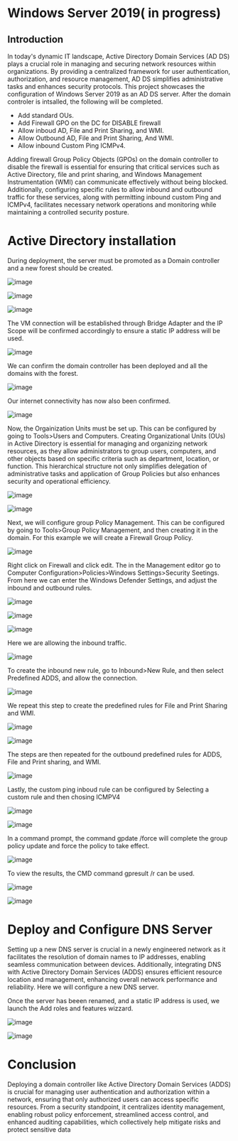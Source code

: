 # Windows Server 2019( in progress)


## Introduction


In today's dynamic IT landscape, Active Directory Domain Services (AD DS) plays a crucial role in managing and securing network resources within organizations. By providing a centralized framework for user authentication, authorization, and resource management, AD DS simplifies administrative tasks and enhances security protocols. This project showcases the configuration of Windows Server 2019 as an AD DS server. After the domain controler is intsalled, the following will be completed.

- Add standard OUs.
- Add Firewall GPO on the DC for DISABLE firewall
- Allow inboud AD, File and Print Sharing, and WMI.
- Allow Outbound AD, File and Print Sharing, And WMI.
- Allow inbound Custom Ping ICMPv4.

Adding firewall Group Policy Objects (GPOs) on the domain controller to disable the firewall is essential for ensuring that critical services such as Active Directory, file and print sharing, and Windows Management Instrumentation (WMI) can communicate effectively without being blocked. Additionally, configuring specific rules to allow inbound and outbound traffic for these services, along with permitting inbound custom Ping and ICMPv4, facilitates necessary network operations and monitoring while maintaining a controlled security posture.


# Active Directory installation
During deployment, the server must be promoted as a Domain controller and a new forest should be created. 


![image](https://github.com/user-attachments/assets/a49795fa-ab40-46ec-9843-e65b6b69bc53)


![image](https://github.com/user-attachments/assets/10625837-2931-420a-93da-4dee0ffd1740)

![image](https://github.com/user-attachments/assets/7c2fc30d-a506-48f9-a5c1-7259aa209994)


The VM connection will be established through Bridge Adapter and the IP Scope will be confirmed accordingly to ensure a static IP address will be used.


![image](https://github.com/user-attachments/assets/cf445dc0-628e-4bea-b4ab-602352897c28)



We can confirm the domain controller has been deployed and all the domains with the forest.

![image](https://github.com/user-attachments/assets/91931188-5c74-4708-9d6b-ebfe5bcf20d5)




Our internet connectivity has now also been confirmed.



![image](https://github.com/user-attachments/assets/2ac065b6-f7eb-4413-bc38-c9a063e53878)



Now, the Orgainization Units must be set up. This can be configured by going to Tools>Users and Computers.  Creating Organizational Units (OUs) in Active Directory is essential for managing and organizing network resources, as they allow administrators to group users, computers, and other objects based on specific criteria such as department, location, or function. This hierarchical structure not only simplifies delegation of administrative tasks and application of Group Policies but also enhances security and operational efficiency.




![image](https://github.com/user-attachments/assets/500f34df-1a24-406d-aac3-636c2f2310a4)






![image](https://github.com/user-attachments/assets/aee3d643-6ab7-4e84-af6a-b441b492e4b4)



Next, we will configure group Policy Management. This can be configured by going to Tools>Group Policy Management, and then creating it in the domain. For this example we will create a Firewall Group Policy.

![image](https://github.com/user-attachments/assets/45919401-ef80-4ff0-9b45-d42d43a7a861)



Right click on Firewall and click edit. The in the Management editor go to Computer Configuration>Policies>Windows Settings>Security Seetings. From here we can enter the Windows Defender Settings, and adjust the inbound and outbound rules.




![image](https://github.com/user-attachments/assets/d1f9caaa-6c1d-4a9e-9b03-e26484ab0263)






![image](https://github.com/user-attachments/assets/58a3de42-9626-47c4-a026-ce61408caab1)





![image](https://github.com/user-attachments/assets/b8c3d2f4-a77b-4566-b52f-ff3223e2b7be)







Here we are allowing the inbound traffic.



![image](https://github.com/user-attachments/assets/bf9549b1-7109-4128-ab42-4162c21faf1f)




To create the inbound new rule, go to Inbound>New Rule, and then select Predefined ADDS, and allow the connection.






![image](https://github.com/user-attachments/assets/b43ab740-9669-4d34-994b-6a52c4032eb4)




We repeat this step to create the predefined rules for File and Print Sharing and WMI.





![image](https://github.com/user-attachments/assets/9ed20f90-5cdf-4bf9-986c-498b48c4fa0a)




![image](https://github.com/user-attachments/assets/daf366d2-b675-48ae-8eb1-10233bd398f6)


The steps are then repeated for the outbound predefined rules for ADDS,  File and Print sharing, and WMI.







![image](https://github.com/user-attachments/assets/2599803b-a012-49d7-96e2-519d8193095f)



Lastly, the custom ping inboud rule can be configured by Selecting a custom rule and then chosing ICMPV4





![image](https://github.com/user-attachments/assets/1e2e173a-1e73-49dc-8f44-c90988a72865)





![image](https://github.com/user-attachments/assets/9badb348-afea-4525-9509-dd4e17a9bffe)



In a command prompt, the command gpdate /force will complete the group policy update and force the policy to take effect.




![image](https://github.com/user-attachments/assets/5b35bc29-3275-40f6-aa10-878122e798dd)


To view the results, the CMD command gpresult /r can be used.




![image](https://github.com/user-attachments/assets/26a68d58-9ce9-49b6-ba45-4ee898865adf)




![image](https://github.com/user-attachments/assets/9168880e-f3c1-4f0e-9f21-f351d731ca4b)





# Deploy and Configure DNS Server

Setting up a new DNS server is crucial in a newly engineered network as it facilitates the resolution of domain names to IP addresses, enabling seamless communication between devices. Additionally, integrating DNS with Active Directory Domain Services (ADDS) ensures efficient resource location and management, enhancing overall network performance and reliability. Here we will configure a new DNS server. 


 

Once the server has beeen renamed, and a static IP address is used, we launch the Add roles and features wizzard.

![image](https://github.com/user-attachments/assets/603a03a8-b953-4d24-b9a9-e0abba8ca0c8)



![image](https://github.com/user-attachments/assets/1ffd04d6-d493-47aa-9fa0-7cace6d3e37c)



# Conclusion

Deploying a domain controller like Active Directory Domain Services (ADDS) is crucial for managing user authentication and authorization within a network, ensuring that only authorized users can access specific resources. From a security standpoint, it centralizes identity management, enabling robust policy enforcement, streamlined access control, and enhanced auditing capabilities, which collectively help mitigate risks and protect sensitive data




